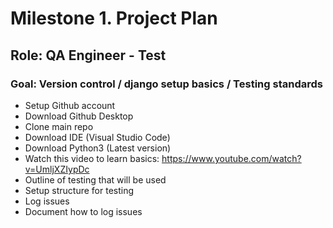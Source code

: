 
# Milestone 1. Project Plan

## Role: QA Engineer - Test

### Goal: Version control / django setup basics / Testing standards

* Setup Github account
* Download Github Desktop
* Clone main repo
* Download IDE (Visual Studio Code) 
* Download Python3 (Latest version)
* Watch this video to learn basics: https://www.youtube.com/watch?v=UmljXZIypDc
* Outline of testing that will be used
* Setup structure for testing
* Log issues
* Document how to log issues

